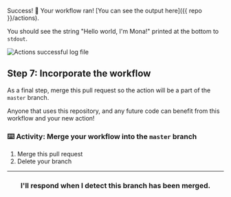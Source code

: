 Success! :tada: Your workflow ran! [You can see the output here]({{ repo }}/actions).

You should see the string "Hello world, I'm Mona!" printed at the bottom to `stdout`.

![Actions successful log file](https://user-images.githubusercontent.com/16547949/62388562-9fc1a500-b52b-11e9-8d7e-4f4d32450fd5.png)

## Step 7: Incorporate the workflow

As a final step, merge this pull request so the action will be a part of the `master` branch.

Anyone that uses this repository, and any future code can benefit from this workflow and your new action!

### :keyboard: Activity: Merge your workflow into the `master` branch

1. Merge this pull request
1. Delete your branch

<hr>
<h3 align="center">I'll respond when I detect this branch has been merged.</h3>

